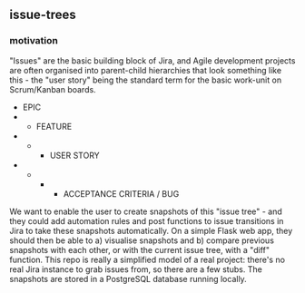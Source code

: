 ## issue-trees

### motivation
"Issues" are the basic building block of Jira, and Agile development projects are often organised into parent-child hierarchies that look something like this - the "user story" being the standard term for the basic work-unit on Scrum/Kanban boards. 
- EPIC
- - FEATURE
- - - USER STORY
- - - - ACCEPTANCE CRITERIA / BUG

We want to enable the user to create snapshots of this "issue tree" - and they could add automation rules and post functions to issue transitions in Jira to take these snapshots automatically. On a simple Flask web app, they should then be able to a) visualise snapshots and b) compare previous snapshots with each other, or with the current issue tree, with a "diff" function. This repo is really a simplified model of a real project: there's no real Jira instance to grab issues from, so there are a few stubs. The snapshots are stored in a PostgreSQL database running locally. 
